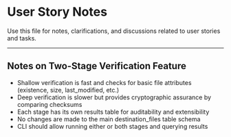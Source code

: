 # User Story Notes

Use this file for notes, clarifications, and discussions related to user stories and tasks.

---

## Notes on Two-Stage Verification Feature
- Shallow verification is fast and checks for basic file attributes (existence, size, last_modified, etc.)
- Deep verification is slower but provides cryptographic assurance by comparing checksums
- Each stage has its own results table for auditability and extensibility
- No changes are made to the main destination_files table schema
- CLI should allow running either or both stages and querying results
